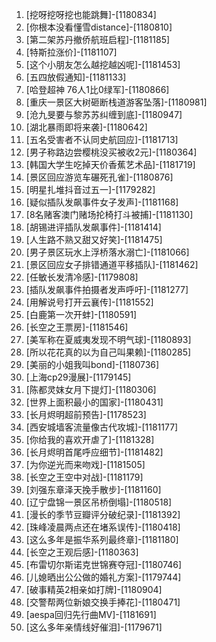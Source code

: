 
1. [挖呀挖呀挖也能跳舞]-[1180834]
1. [你根本没看懂雪distance]-[1180810]
1. [第二架苏丹撤侨航班启程]-[1181185]
1. [特斯拉涨价]-[1181107]
1. [这个小朋友怎么越挖越凶呢]-[1181453]
1. [五四放假通知]-[1181133]
1. [哈登超神 76人1比0绿军]-[1180866]
1. [重庆一景区大树砸断栈道游客坠落]-[1180981]
1. [沧九旻要与黎苏苏纠缠到底]-[1180947]
1. [湖北暴雨即将来袭]-[1180642]
1. [五名受害者不认同史航回应]-[1181713]
1. [男子称路边尝樱桃没买被收2元]-[1180364]
1. [韩国大学生吃掉天价香蕉艺术品]-[1181719]
1. [景区回应游览车碾死孔雀]-[1180876]
1. [明星扎堆抖音过五一]-[1179282]
1. [疑似插队发飙事件女子发声]-[1181168]
1. [8名赌客澳门赌场抡椅打斗被捕]-[1181130]
1. [胡锡进评插队发飙事件]-[1181414]
1. [人生路不熟又甜又好笑]-[1181475]
1. [男子景区玩水上浮桥落水溺亡]-[1181066]
1. [景区回应女子排错通道平移插队]-[1181462]
1. [任敏长发清冷感]-[1179808]
1. [插队发飙事件拍摄者发声呼吁]-[1181277]
1. [用解说号打开云襄传]-[1181552]
1. [白鹿第一次开蚌]-[1180591]
1. [长空之王票房]-[1181546]
1. [美军称在夏威夷发现不明气球]-[1180893]
1. [所以花花真的以为自己叫果赖]-[1180285]
1. [美丽的小姐我叫bond]-[1180736]
1. [上海cp29漫展]-[1179145]
1. [陈都灵妺女月下提灯]-[1180306]
1. [世界上面积最小的国家]-[1180431]
1. [长月烬明超前预告]-[1178523]
1. [西安城墙客流量像古代攻城]-[1181177]
1. [你给我的喜欢开虐了]-[1181328]
1. [长月烬明首尾呼应细节]-[1181482]
1. [为你逆光而来吻戏]-[1181505]
1. [长空之王空中对战]-[1181179]
1. [刘强东章泽天挽手散步]-[1181160]
1. [辽宁盘锦一景区吊桥倒塌]-[1180518]
1. [漫长的季节豆瓣评分破纪录]-[1181392]
1. [珠峰凌晨两点还在堵系误传]-[1180418]
1. [这么多年是振华系列最终章]-[1181180]
1. [长空之王观后感]-[1180363]
1. [布雷切尔斯诺克世锦赛夺冠]-[1180746]
1. [儿媳晒出公公做的婚礼方案]-[1179744]
1. [破事精英2相亲如打牌]-[1180904]
1. [交警帮两位新娘交换手捧花]-[1180471]
1. [aespa回归先行曲MV]-[1181691]
1. [这么多年亲情线好催泪]-[1179671]
